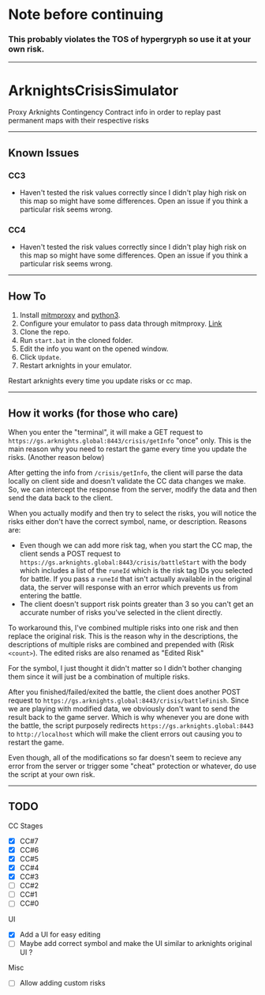 # Note before continuing 

### This probably violates the TOS of hypergryph so use it at your own risk.

____________

# ArknightsCrisisSimulator
Proxy Arknights Contingency Contract info in order to replay past permanent maps with their respective risks
_____
## Known Issues
### CC3
- Haven't tested the risk values correctly since I didn't play high risk on this map so might have some differences. Open an issue if you think a particular risk seems wrong.

### CC4 
- Haven't tested the risk values correctly since I didn't play high risk on this map so might have some differences. Open an issue if you think a particular risk seems wrong.
_____
## How To

1. Install [mitmproxy](https://mitmproxy.org/) and [python3](https://www.python.org/downloads/).
2. Configure your emulator to pass data through mitmproxy. [Link](https://docs.mitmproxy.org/stable/overview-getting-started/)
3. Clone the repo.
4. Run `start.bat` in the cloned folder.
5. Edit the info you want on the opened window.
6. Click `Update`.
7. Restart arknights in your emulator.

Restart arknights every time you update risks or cc map.

_____
## How it works (for those who care)

When you enter the "terminal", it will make a GET request to `https://gs.arknights.global:8443/crisis/getInfo` "once" only. This is the main reason why you need to restart the game every time you update the risks. (Another reason below)

After getting the info from `/crisis/getInfo`, the client will parse the data locally on client side and doesn't validate the CC data changes we make. So, we can intercept the response from the server, modify the data and then send the data back to the client.

When you actually modify and then try to select the risks, you will notice the risks either don't have the correct symbol, name, or description. Reasons are:

- Even though we can add more risk tag, when you start the CC map, the client sends a POST request to `https://gs.arknights.global:8443/crisis/battleStart` with the body which includes a list of the `runeId` which is the risk tag IDs you selected for battle. If you pass a `runeId` that isn't actually available in the original data, the server will response with an error which prevents us from entering the battle.
- The client doesn't support risk points greater than 3 so you can't get an accurate number of risks you've selected in the client directly.

To workaround this, I've combined multiple risks into one risk and then replace the original risk. This is the reason why in the descriptions, the descriptions of multiple risks are combined and prepended with (Risk `<count>`). The edited risks are also renamed as "Edited Risk"

For the symbol, I just thought it didn't matter so I didn't bother changing them since it will just be a combination of multiple risks.

After you finished/failed/exited the battle, the client does another POST request to `https://gs.arknights.global:8443/crisis/battleFinish`. Since we are playing with modified data, we obviously don't want to send the result back to the game server. Which is why whenever you are done with the battle, the script purposely redirects `https://gs.arknights.global:8443` to `http://localhost` which will make the client errors out causing you to restart the game.

Even though, all of the modifications so far doesn't seem to recieve any error from the server or trigger some "cheat" protection or whatever, do use the script at your own risk.
______
## TODO

CC Stages

- [x] CC#7
- [x] CC#6
- [x] CC#5
- [x] CC#4
- [x] CC#3
- [ ] CC#2
- [ ] CC#1
- [ ] CC#0

UI
- [x] Add a UI for easy editing
- [ ] Maybe add correct symbol and make the UI similar to arknights original UI ?

Misc
- [ ] Allow adding custom risks